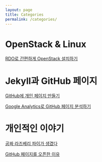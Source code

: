 ```yaml
---
layout: page
title: Categories
permalink: /categories/
---
```


OpenStack & Linux
========================
[RDO로 간편하게 OpenStack 설치하기](https://kycfeel.github.io/2017/02/28/RDO로-간편하게-OpenStack-설치하기/)

Jekyll과 GitHub 페이지
========================
[GitHub에 개인 페이지 만들기](https://kycfeel.github.io/2017/03/01/GitHub에-개인-페이지-만들기/)

[Google Analytics로 GitHub 페이지 분석하기](https://kycfeel.github.io/2017/03/02/Google-Analytics로-GitHub-페이지-분석하기/)

개인적인 이야기
========================
[공짜 라즈베리 파이가 생겼다](https://kycfeel.github.io/2017/03/02/공짜-라즈베리-파이가-생겼다/)

[GitHub 페이지를 오픈한 이유](https://kycfeel.github.io/2017/02/28/Github-페이지를-오픈한-이유/)
